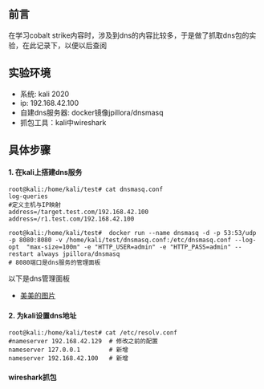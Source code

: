 ## 前言
在学习cobalt strike内容时，涉及到dns的内容比较多，于是做了抓取dns包的实验，在此记录下，以便以后查阅
## 实验环境
* 系统: kali 2020
* ip: 192.168.42.100
* 自建dns服务器: docker镜像jpillora/dnsmasq
* 抓包工具：kali中wireshark

## 具体步骤
#### 1. 在kali上搭建dns服务
```buildoutcfg
root@kali:/home/kali/test# cat dnsmasq.conf
log-queries
#定义主机与IP映射
address=/target.test.com/192.168.42.100
address=/r1.test.com/192.168.42.100

root@kali:/home/kali/test#  docker run --name dnsmasq -d -p 53:53/udp -p 8080:8080 -v /home/kali/test/dnsmasq.conf:/etc/dnsmasq.conf --log-opt  "max-size=100m" -e "HTTP_USER=admin" -e "HTTP_PASS=admin" --restart always jpillora/dnsmasq
# 8080端口是dns服务的管理面板
```
以下是dns管理面板
* [美美的图片](image/dns-dashboard.png)

#### 2. 为kali设置dns地址
```buildoutcfg
root@kali:/home/kali/test# cat /etc/resolv.conf 
#nameserver 192.168.42.129  # 修改之前的配置
nameserver 127.0.0.1        # 新增
nameserver 192.168.42.100   # 新增
```
#### wireshark抓包
